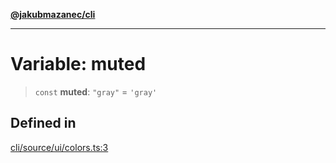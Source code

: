 [**@jakubmazanec/cli**](../../../README.md)

---

# Variable: muted

> `const` **muted**: `"gray"` = `'gray'`

## Defined in

[cli/source/ui/colors.ts:3](https://github.com/jakubmazanec/tools/blob/a4967209f10f2b04ade958bd873ac46f1290cee7/packages/cli/source/ui/colors.ts#L3)
